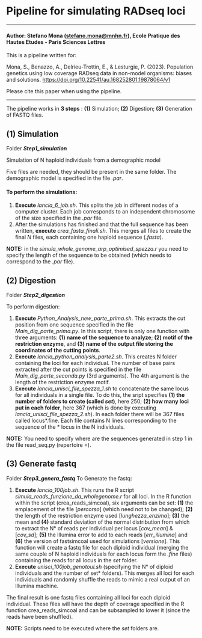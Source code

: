 # Pipeline for simulating RADseq loci 
----

#### Author: Stefano Mona (stefano.mona@mnhn.fr), Ecole Pratique des Hautes Etudes - Paris Sciences Lettres

This is a pipeline written for: 

Mona, S., Benazzo, A., Delrieu-Trottin, E., & Lesturgie, P. (2023). Population genetics using low coverage RADseq data in non-model organisms: biases and solutions. https://doi.org/10.22541/au.168252801.19878064/v1

Please cite this paper when using the pipeline. 

----


The pipeline works in **3 steps** : **(1)** Simulation; **(2)** Digestion; **(3)** Generation of FASTQ files. 


## (1) Simulation
Folder ***Step1_simulation***

Simulation of N haploid individuals from a demographic model 

Five files are needed, they should be present in the same folder. The demographic model is specified in the file *.par*. 

#### To perform the simulations: 
1. **Execute** *lancia_6_job.sh*. This splits the job in different nodes of a computer cluster. Each job corresponds to an independent chromosome of the size specified in the *.par* file.
2. After the simulations has finished and that the full sequence has been written, **execute** *crea_fasta_finali.sh*. This merges all files to create the final *N* files, each containing one haploid sequence (*.fasta*).

**NOTE:** in the *simula_whole_genome_arp_optimised_spezza.r* you need to specify the length of the sequence to be obtained (which needs to correspond to the *.par* file).


## (2) Digestion 
Folder ***Step2_digestion***

To perform digestion: 
1. **Execute** *Python_Analysis_new_parte_prima.sh*. This extracts the cut position from one sequence specified in the file *Main_dig_parte_prima.py*. In this script, there is only one function with three arguments: **(1) name of the sequence to analyze**; **(2) motif of the restriction enzyme**, and **(3) name of the output file storing the coordinates of the cutting points**.
2. **Execute** *lancia_python_analysis_parte2.sh*. This creates N folder containing the loci for each individual. The number of base pairs extracted after the cut points is specified in the file *Main_dig_parte_seconda.py* (3rd arguments). The 4th argument is the length of the restriction enzyme motif.
3. **Execute** *lancia_unisci_file_spezza_1.sh* to concatenate the same locus for all individuals in a single file. To do this, the sript specifies **(1) the number of folders to create (called *set*)**, here 250; **(2) how many loci put in each folder**, here 367 (which is done by executing *lancia_unisci_file_spezza_2.sh*). In each folder there will be 367 files called locus*.fine. Each file contains N lines corresponding to the sequence of the * locus in the N individuals.

**NOTE:** You need to specify where are the sequences generated in step 1 in the file read_seq.py (repertoire =).
  
  
## (3) Generate fastq

Folder ***Step3_genera_fastq***
To Generate the fastq: 
1. **Execute** *lancia_100job.sh*. This runs the R script *simula_reads_funzione_da_wholegenome.r* for all loci. In the R function within the script (crea_reads_simcoal), six arguments can be set: **(1)** the emplacement of the file [*percorso*] (which need not to be changed); **(2)** the length of the restriction enzyme used [*lunghezza_enzima*]; **(3)** the mean and **(4)** standard deviation of the normal distribution from which to extract the N° of reads per individual per locus [*cov_mean*] & [*cov_sd*]; **(5)** the Illumina error to add to each reads [*err_illumina*] and **(6)** the version of fastsimcoal used for simulations [*versione*]. This function will create a fastq file for each diploid individual (merging the same couple of N haploid individuals for each locus form the *.fine* files) containing the reads for all locus in the *set* folder.
2. **Execute** *unisci_100job_genotoul.sh* (specifying the N° of diploid individuals and the number of set* folders). This merges all loci for each individuals and randomly shuffle the reads to mimic a real output of an Illumina machine.

The final result is one fastq files containing all loci for each diploid individual. These files will have the depth of coverage specified in the R function crea_reads_simcoal and can be subsampled to lower it (since the reads have been shuffled). 

 **NOTE:** Scripts need to be executed where the *set* folders are.
